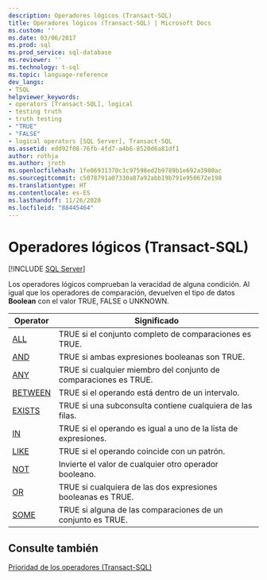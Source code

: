 ```yaml
---
description: Operadores lógicos (Transact-SQL)
title: Operadores lógicos (Transact-SQL) | Microsoft Docs
ms.custom: ''
ms.date: 03/06/2017
ms.prod: sql
ms.prod_service: sql-database
ms.reviewer: ''
ms.technology: t-sql
ms.topic: language-reference
dev_langs:
- TSQL
helpviewer_keywords:
- operators [Transact-SQL], logical
- testing truth
- truth testing
- "TRUE"
- "FALSE"
- logical operators [SQL Server], Transact-SQL
ms.assetid: edd92f08-76fb-4fd7-a4b6-8520d6a81df1
author: rothja
ms.author: jroth
ms.openlocfilehash: 1fe06931370c3c97598ed2b9789b1e692a3980ac
ms.sourcegitcommit: c5078791a07330a87a92abb19b791e950672e198
ms.translationtype: HT
ms.contentlocale: es-ES
ms.lasthandoff: 11/26/2020
ms.locfileid: "88445464"
---
```

# <a name="logical-operators-transact-sql"></a>Operadores lógicos (Transact-SQL)
[!INCLUDE [SQL Server](../../includes/applies-to-version/sqlserver.md)]

  Los operadores lógicos comprueban la veracidad de alguna condición. Al igual que los operadores de comparación, devuelven el tipo de datos **Boolean** con el valor TRUE, FALSE o UNKNOWN.  
  
|Operator|Significado|  
|--------------|-------------|  
|[ALL](../../t-sql/language-elements/all-transact-sql.md)|TRUE si el conjunto completo de comparaciones es TRUE.|  
|[AND](../../t-sql/language-elements/and-transact-sql.md)|TRUE si ambas expresiones booleanas son TRUE.|  
|[ANY](../../t-sql/language-elements/any-transact-sql.md)|TRUE si cualquier miembro del conjunto de comparaciones es TRUE.|  
|[BETWEEN](../../t-sql/language-elements/between-transact-sql.md)|TRUE si el operando está dentro de un intervalo.|  
|[EXISTS](../../t-sql/language-elements/exists-transact-sql.md)|TRUE si una subconsulta contiene cualquiera de las filas.|  
|[IN](../../t-sql/language-elements/in-transact-sql.md)|TRUE si el operando es igual a uno de la lista de expresiones.|  
|[LIKE](../../t-sql/language-elements/like-transact-sql.md)|TRUE si el operando coincide con un patrón.|  
|[NOT](../../t-sql/language-elements/not-transact-sql.md)|Invierte el valor de cualquier otro operador booleano.|  
|[OR](../../t-sql/language-elements/or-transact-sql.md)|TRUE si cualquiera de las dos expresiones booleanas es TRUE.|  
|[SOME](../../t-sql/language-elements/some-any-transact-sql.md)|TRUE si alguna de las comparaciones de un conjunto es TRUE.|  
  
## <a name="see-also"></a>Consulte también  
 [Prioridad de los operadores &#40;Transact-SQL&#41;](../../t-sql/language-elements/operator-precedence-transact-sql.md)  
  
  

